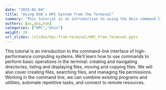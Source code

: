 ```yaml
---
date: "2023-01-04"
title: "Using UVA's HPC System from the Terminal"
summary: "This tutorial is an introduction to using the Unix command line on UVA's HPC System."
authors: [as,gka,kah]
categories: ["HPC","Unix"]
weight: 20
url_slides: /slides/hpc-from-terminal/HPC_From_Terminal.pptx
---
```


This tutorial is an introduction to the command-line interface of high-performance computing systems. We’ll learn how to use commands to perform basic operations in the terminal: creating and navigating directories, listing and displaying files, moving and copying files. We will also cover creating files, searching files, and managing file permissions. Working in the command line, we can combine existing programs and utilities, automate repetitive tasks, and connect to remote resources.

